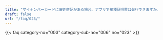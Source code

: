 ```yaml
---
title: "マイナンバーカードに旧姓併記がある場合、アプリで接種証明書は発行できますか。"
draft: false
url: "/faq/023/"
---
```


{{< faq category-no="003" category-sub-no="006" no="023" >}}
